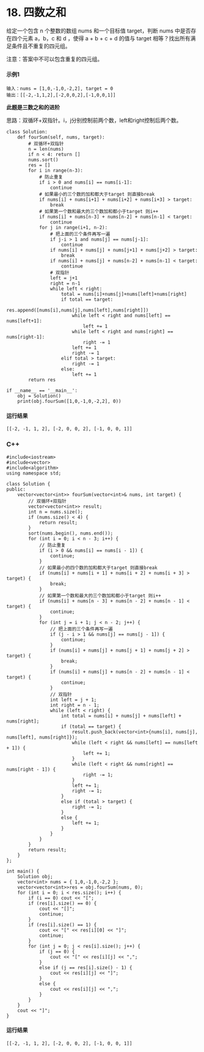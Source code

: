 # 18. 四数之和
给定一个包含 n 个整数的数组 nums 和一个目标值 target，判断 nums 中是否存在四个元素 a，b，c 和 d ，使得 a + b + c + d 的值与 target 相等？找出所有满足条件且不重复的四元组。

注意：答案中不可以包含重复的四元组。

#### 示例1
    输入：nums = [1,0,-1,0,-2,2], target = 0
    输出：[[-2,-1,1,2],[-2,0,0,2],[-1,0,0,1]]
    
**此题是三数之和的进阶**

思路：双循环+双指针。i，j分别控制前两个数，left和right控制后两个数。

    class Solution:
        def fourSum(self, nums, target):
            # 双循环+双指针
            n = len(nums)
            if n < 4: return []
            nums.sort()
            res = []
            for i in range(n-3):
                # 防止重复
                if i > 0 and nums[i] == nums[i-1]:
                    continue
                # 如果最小的三个数的加和都大于target 则直接break
                if nums[i] + nums[i+1] + nums[i+2] + nums[i+3] > target:
                    break
                # 如果第一个数和最大的三个数加和都小于target 则i++
                if nums[i] + nums[n-3] + nums[n-2] + nums[n-1] < target:
                    continue
                for j in range(i+1, n-2):
                    # 把上面的三个条件再写一遍
                    if j-i > 1 and nums[j] == nums[j-1]:
                        continue
                    if nums[i] + nums[j] + nums[j+1] + nums[j+2] > target:
                        break
                    if nums[i] + nums[j] + nums[n-2] + nums[n-1] < target:
                        continue
                    # 双指针
                    left = j+1
                    right = n-1
                    while left < right:
                        total = nums[i]+nums[j]+nums[left]+nums[right]
                        if total == target:
                            res.append([nums[i],nums[j],nums[left],nums[right]])
                            while left < right and nums[left] == nums[left+1]:
                                left += 1
                            while left < right and nums[right] == nums[right-1]:
                                right -= 1
                            left += 1
                            right -= 1
                        elif total > target:
                            right -= 1
                        else:
                            left += 1
            return res

    if __name__ == '__main__':
        obj = Solution()
        print(obj.fourSum([1,0,-1,0,-2,2], 0))
        
#### 运行结果
    [[-2, -1, 1, 2], [-2, 0, 0, 2], [-1, 0, 0, 1]]

### C++

    #include<iostream>
    #include<vector>
    #include<algorithm>
    using namespace std;

    class Solution {
    public:
        vector<vector<int>> fourSum(vector<int>& nums, int target) {
            // 双循环+双指针
            vector<vector<int>> result;
            int n = nums.size();
            if (nums.size() < 4) {
                return result;
            }
            sort(nums.begin(), nums.end());
            for (int i = 0; i < n - 3; i++) {
                // 防止重复
                if (i > 0 && nums[i] == nums[i - 1]) {
                    continue;
                }
                // 如果最小的四个数的加和都大于target 则直接break
                if (nums[i] + nums[i + 1] + nums[i + 2] + nums[i + 3] > target) {
                    break;
                }
                // 如果第一个数和最大的三个数加和都小于target 则i++
                if (nums[i] + nums[n - 3] + nums[n - 2] + nums[n - 1] < target) {
                    continue;
                }
                for (int j = i + 1; j < n - 2; j++) {
                    // 把上面的三个条件再写一遍
                    if (j - i > 1 && nums[j] == nums[j - 1]) {
                        continue;
                    }
                    if (nums[i] + nums[j] + nums[j + 1] + nums[j + 2] > target) {
                        break;
                    }
                    if (nums[i] + nums[j] + nums[n - 2] + nums[n - 1] < target) {
                        continue;
                    }
                    // 双指针
                    int left = j + 1;
                    int right = n - 1;
                    while (left < right) {
                        int total = nums[i] + nums[j] + nums[left] + nums[right];
                        if (total == target) {
                            result.push_back(vector<int>{nums[i], nums[j], nums[left], nums[right]});
                            while (left < right && nums[left] == nums[left + 1]) {
                                left += 1;
                            }
                            while (left < right && nums[right] == nums[right - 1]) {
                                right -= 1;
                            }
                            left += 1;
                            right -= 1;
                        }
                        else if (total > target) {
                            right -= 1;
                        }
                        else {
                            left += 1;
                        }
                    }
                }
            }
            return result;
        }
    };

    int main() {
        Solution obj;
        vector<int> nums = { 1,0,-1,0,-2,2 };
        vector<vector<int>>res = obj.fourSum(nums, 0);
        for (int i = 0; i < res.size(); i++) {
            if (i == 0) cout << "[";
            if (res[i].size() == 0) {
                cout << "[]";
                continue;
            }
            if (res[i].size() == 1) {
                cout << "[" << res[i][0] << "]";
                continue;
            }
            for (int j = 0; j < res[i].size(); j++) {
                if (j == 0) {
                    cout << "[" << res[i][j] << ",";
                }
                else if (j == res[i].size() - 1) {
                    cout << res[i][j] << "]";
                }
                else {
                    cout << res[i][j] << ",";
                }
            }
        }
        cout << "]";
    }
#### 运行结果
    [[-2, -1, 1, 2], [-2, 0, 0, 2], [-1, 0, 0, 1]]
